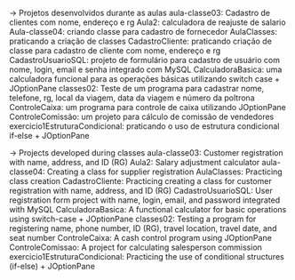 -> Projetos desenvolvidos durante as aulas 
aula-classe03: Cadastro de clientes com nome, endereço e rg
Aula2: calculadora de reajuste de salario
Aula-classe04: criando classe para cadastro de fornecedor
AulaClasses: praticando a criação de classes
CadastroCliente: praticando criação de classe para cadastro de cliente com nome, endereço e rg
CadastroUsuarioSQL: projeto de formulário para cadastro de usuário com nome, login, email e senha integrado com MySQL
CalculadoraBasica: uma calculadora funcional para as operações básicas utilizando switch case + JOptionPane
classes02: Teste de um programa para cadastrar nome, telefone, rg, local da viagem, data da viagem e número da poltrona
ControleCaixa: um programa para controle de caixa utilizando JOptionPane
ControleComissão: um projeto para cálculo de comissão de vendedores
exercicio1EstruturaCondicional: praticando o uso de estrutura condicional if-else + JOptionPane

-> Projects developed during classes
aula-classe03: Customer registration with name, address, and ID (RG)
Aula2: Salary adjustment calculator
aula-classe04: Creating a class for supplier registration
AulaClasses: Practicing class creation
CadastroCliente: Practicing creating a class for customer registration with name, address, and ID (RG)
CadastroUsuarioSQL: User registration form project with name, login, email, and password integrated with MySQL
CalculadoraBasica: A functional calculator for basic operations using switch-case + JOptionPane
classes02: Testing a program for registering name, phone number, ID (RG), travel location, travel date, and seat number
ControleCaixa: A cash control program using JOptionPane
ControleComissao: A project for calculating salesperson commission
exercicio1EstruturaCondicional: Practicing the use of conditional structures (if-else) + JOptionPane

